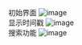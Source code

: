 初始界面
![image](https://github.com/fclecer/HelloAndroid/tree/master/img/初始情况.jpg)  
显示时间戳
![image](https://github.com/fclecer/HelloAndroid/tree/master/img/显示时间戳.jpg)  
搜索功能
![image](https://github.com/fclecer/HelloAndroid/tree/master/img/搜索功能.jpg)  
